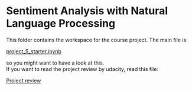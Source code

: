 # Sentiment Analysis with Natural Language Processing

This folder contains the workspace for the course project. The main file is 

[project_5_starter.ipynb](https://github.com/jegali/AI_for_Trading/blob/main/Sentiment_Analysis_with_NLP/project_5_starter.ipynb)

so you might want to have a look at this. <br/>
If you want to read the project review by udacity, read this file:

[Project review](https://github.com/jegali/AI_for_Trading/blob/main/Sentiment_Analysis_with_NLP/project_review.md)
